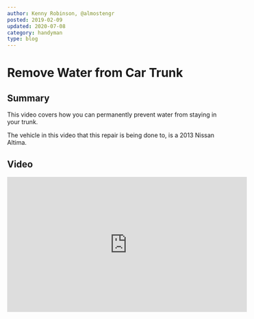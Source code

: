 ```yaml
---
author: Kenny Robinson, @almostengr
posted: 2019-02-09
updated: 2020-07-08
category: handyman
type: blog
---
```


# Remove Water from Car Trunk

## Summary

This video covers how you can permanently prevent water from staying in your trunk.
 
The vehicle in this video that this repair is being done to, is a 2013 Nissan Altima.

## Video 
 
<iframe width="560" height="315" src="https://www.youtube.com/embed/cTI4DTOAePc" frameborder="0" allow="autoplay; encrypted-media" allowfullscreen=""></iframe>

